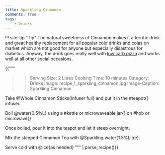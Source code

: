 ```yaml
---
title: Sparkling Cinnamon
comments: true
tags:
    - Drinks
---
```


!!! site-tip "Tip"
    The natural sweetness of Cinnamon makes it a terrific 
    drink and great healthy replacement for all popular 
    cold drinks and colas on market which are not good 
    for anyone but especially disastrous for diabetics.
    Anyway, the drink goes really well with [low carb pizza](../Main%20Meal%20Options/recipe_006_low_carb_pizza.md) and
    works well at all other social occasions.

{{"""
>> Serving Size: 2 Litres
>> Cooking Time: 10 minutes
>> Category: Drinks
>> Image: recipe_1_sparkling_cinnamon.jpg 
>> Image-Caption: Sparkling Cinnamon

Take @Whole Cinnamon Sticks{infuser full} and put it in the #teapot{} infuser.

Boil @water{0.5%L} using a #kettle or microwaveable jar{} on #hob or microwave{}

Once boiled, pour it into the teapot and let it steep overnight.

Mix the steeped Cinnamon Tea with @Sparkling water{1.5%Litre}.

Serve cold with @ice{as needed}
"""
| parse_recipe()}}
